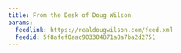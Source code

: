```yaml
---
title: From the Desk of Doug Wilson
params:
  feedlink: https://realdougwilson.com/feed.xml
  feedid: 5f8afef0aac903304871a8a7ba2d2751
---
```

